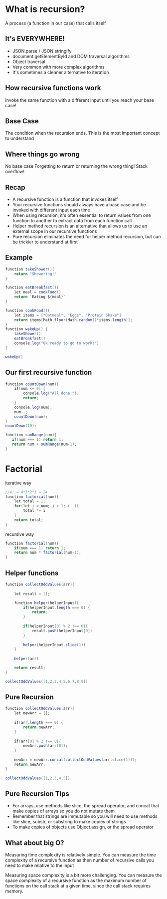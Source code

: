 # What is recursion?
A process (a function in our case) that calls itself

## It's EVERYWHERE!
- JSON.parse / JSON.stringify
- document.getElementById and DOM traversal algorithms
- Object traversal
- Very common with more complex algorithms
- It's sometimes a cleaner alternative to iteration

## How recursive functions work
Invoke the same function with a different input until you reach your base case!

## Base Case
The condition when the recursion ends. This is the most important concept to understand 

## Where things go wrong
No base case
Forgetting to return or returning the wrong thing!
Stack overflow! 

## Recap
- A recursive function is a function that invokes itself
- Your recursive functions should always have a base case and be invoked with different input each time
- When using recursion, it's often essential to return values from one function to another to extract data from each function call
- Helper method recursion is an alternative that allows us to use an external scope in our recursive functions
- Pure recursion eliminates the need for helper method recursion, but can be trickier to understand at first

## Example
```cs
function takeShower(){
    return "Showering!"
}

function eatBreakfast(){
    let meal = cookFood()
    return `Eating ${meal}`
}

function cookFood(){
    let items = ["Oatmeal", "Eggs", "Protein Shake"]
    return items[Math.floor(Math.random()*items.length)];
}
function wakeUp() {
    takeShower()
    eatBreakfast()
    console.log("Ok ready to go to work!")
}

wakeUp()

```


## Our first recursive function
```cs
function countDown(num){
    if(num <= 0) {
        console.log("All done!");
        return;
    }
    console.log(num);
    num--;
    countDown(num);
}
countDown(10);
```

```cs
function sumRange(num){
   if(num === 1) return 1; 
   return num + sumRange(num-1);
}
```


# Factorial
iterative way
```cs
//4! = 4*3*2*1 = 24
function factorial(num){
    let total = 1;
    for(let i = num; i > 1; i--){
        total *= i
    }
    return total;
}
```
recursive way
```cs
function factorial(num){
    if(num === 1) return 1;
    return num * factorial(num-1);
}
```

## Helper functions
```cs
function collectOddValues(arr){
    
    let result = [];

    function helper(helperInput){
        if(helperInput.length === 0) {
            return;
        }
        
        if(helperInput[0] % 2 !== 0){
            result.push(helperInput[0])
        }
        
        helper(helperInput.slice(1))
    }
    
    helper(arr)

    return result;
}

collectOddValues([1,2,3,4,5,6,7,8,9])

```

## Pure Recursion 

```cs
function collectOddValues(arr){
    let newArr = [];
    
    if(arr.length === 0) {
        return newArr;
    }
        
    if(arr[0] % 2 !== 0){
        newArr.push(arr[0]);
    }
        
    newArr = newArr.concat(collectOddValues(arr.slice(1)));
    return newArr;
}

collectOddValues([1,2,3,4,5])
```                                        
## Pure Recursion Tips
- For arrays, use methods like slice, the spread operator, and concat that make copies of arrays so you do not mutate them
- Remember that strings are immutable so you will need to use methods like slice, substr, or substring to make copies of strings
- To make copies of objects use Object.assign, or the spread operator

## What about big O?
Measuring time complexity is relatively simple. You can measure the time complexity of a recursive function as then number of recursive calls you need to make relative to the input

Measuring space complexity is a bit more challenging. You can measure the space complexity of a recursive function as the maximum number of functions on the call stack at a given time, since the call stack requires memory.